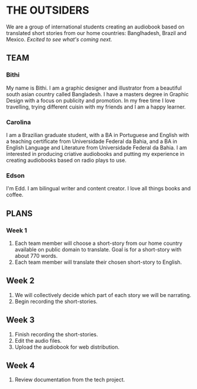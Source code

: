 # THE OUTSIDERS #
We are a group of international students creating an audiobook based on translated short stories from our home countries: Banglhadesh, Brazil and Mexico.
*Excited to see what's coming next.* 

## TEAM ##
### Bithi ###
My name is Bithi. I am a graphic designer and illustrator from a beautiful south asian country called Bangladesh. I have a masters degree in Graphic Design with a focus on publicity and promotion. In my free time I love travelling, trying different cuisin with my friends and I am a happy learner.

### Carolina ###
I am a Brazilian graduate student, with a BA in Portuguese and English with a teaching certificate from Universidade Federal da Bahia, and a BA in English Language and Literature from Universidade Federal da Bahia. I am interested in producing criative audiobooks and putting my experience in creating audiobooks based on radio plays to use. 

### Edson ###
I'm Edd. I am bilingual writer and content creator. I love all things books and coffee.

## PLANS ##
### Week 1 ###
1. Each team member will choose a short-story from our home country available on public domain to translate. Goal is for a short-story with about 770 words.
2. Each team member will translate their chosen short-story to English.

## Week 2 ##
1. We will collectively decide which part of each story we will be narrating.
2. Begin recording the short-stories.

## Week 3 ##
1. Finish recording the short-stories.
2. Edit the audio files.
3. Upload the audiobook for web distribution.

## Week 4 ##
1. Review documentation from the tech project.
